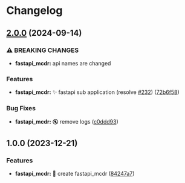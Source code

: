 # Changelog

## [2.0.0](https://github.com/AnzhiZhang/MCDReforgedPlugins/compare/fastapi_mcdr-v1.0.0...fastapi_mcdr-v2.0.0) (2024-09-14)


### ⚠ BREAKING CHANGES

* **fastapi_mcdr:** api names are changed

### Features

* **fastapi_mcdr:** ✨ fastapi sub application (resolve [#232](https://github.com/AnzhiZhang/MCDReforgedPlugins/issues/232)) ([72b6f58](https://github.com/AnzhiZhang/MCDReforgedPlugins/commit/72b6f5875e54034894ed0c24562f06fa905c56d8))


### Bug Fixes

* **fastapi_mcdr:** 🔇 remove logs ([c0ddd93](https://github.com/AnzhiZhang/MCDReforgedPlugins/commit/c0ddd932bef421d38d68afe9f1b70ff4e95be9c8))

## 1.0.0 (2023-12-21)


### Features

* **fastapi_mcdr:** 🎉 create fastapi_mcdr ([84247a7](https://github.com/AnzhiZhang/MCDReforgedPlugins/commit/84247a77315a248bc6489e15083352eb4559b68e))
